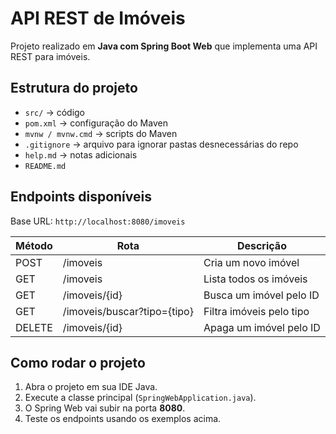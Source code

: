 # API REST de Imóveis

Projeto realizado em **Java com Spring Boot Web** que implementa uma API REST para imóveis.

## Estrutura do projeto

* `src/` → código
* `pom.xml` → configuração do Maven
* `mvnw / mvnw.cmd` → scripts do Maven
* `.gitignore` → arquivo para ignorar pastas desnecessárias do repo
* `help.md` → notas adicionais
* `README.md`

## Endpoints disponíveis

Base URL: `http://localhost:8080/imoveis`

| Método | Rota                        | Descrição                |
| ------ | --------------------------- | ------------------------ |
| POST   | /imoveis                    | Cria um novo imóvel      |
| GET    | /imoveis                    | Lista todos os imóveis   |
| GET    | /imoveis/{id}               | Busca um imóvel pelo ID  |
| GET    | /imoveis/buscar?tipo={tipo} | Filtra imóveis pelo tipo |
| DELETE | /imoveis/{id}               | Apaga um imóvel pelo ID  |

## Como rodar o projeto

1. Abra o projeto em sua IDE Java.
2. Execute a classe principal (`SpringWebApplication.java`).
3. O Spring Web vai subir na porta **8080**.
4. Teste os endpoints usando os exemplos acima.

